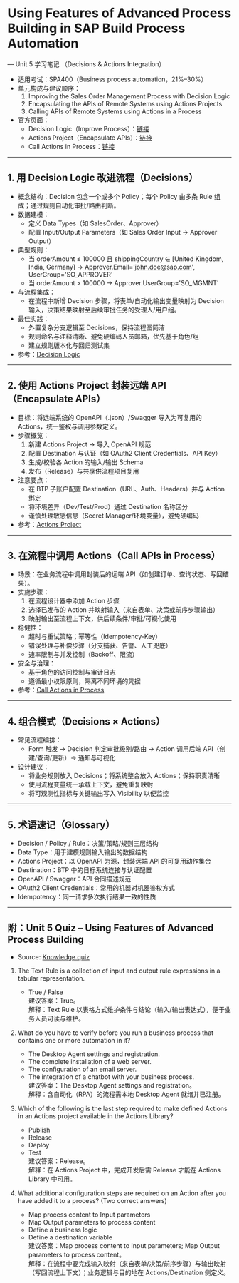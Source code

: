 # Using Features of Advanced Process Building in SAP Build Process Automation
— Unit 5 学习笔记
（Decisions & Actions Integration）

- 适用考试：SPA400（Business process automation，21%–30%）
- 单元构成与建议顺序：
  1) Improving the Sales Order Management Process with Decision Logic
  2) Encapsulating the APIs of Remote Systems using Actions Projects
  3) Calling APIs of Remote Systems using Actions in a Process
- 官方页面：
  - Decision Logic（Improve Process）：[链接](https://learning.sap.com/learning-journeys/create-processes-and-automations-with-sap-build-process-automation/improving-the-sales-order-management-process-with-decision-logic_e13b26bd-9ba6-48ba-a7f0-d8879c1bb14f)
  - Actions Project（Encapsulate APIs）：[链接](https://learning.sap.com/learning-journeys/create-processes-and-automations-with-sap-build-process-automation/encapsulating-the-apis-of-remote-systems-using-actions-projects_d102638b-94d7-4c2e-9547-bb344e9aa9de)
  - Call Actions in Process：[链接](https://learning.sap.com/learning-journeys/create-processes-and-automations-with-sap-build-process-automation/calling-apis-of-remote-systems-using-actions-in-a-process_e33106b5-2c6e-445a-8cc6-4dc9839c1cd5)

---

## 1. 用 Decision Logic 改进流程（Decisions）
- 概念结构：Decision 包含一个或多个 Policy；每个 Policy 由多条 Rule 组成；通过规则自动化审批/路由判断。
- 数据建模：
  - 定义 Data Types（如 SalesOrder、Approver）
  - 配置 Input/Output Parameters（如 Sales Order Input → Approver Output）
- 典型规则：
  - 当 orderAmount ≤ 100000 且 shippingCountry ∈ [United Kingdom, India, Germany] → Approver.Email='john.doe@sap.com', UserGroup='SO_APPROVER'
  - 当 orderAmount > 100000 → Approver.UserGroup='SO_MGMNT'
- 与流程集成：
  - 在流程中新增 Decision 步骤，将表单/自动化输出变量映射为 Decision 输入，决策结果映射至后续审批任务的受理人/用户组。
- 最佳实践：
  - 外置复杂分支逻辑至 Decisions，保持流程图简洁
  - 规则命名与注释清晰、避免硬编码人员邮箱，优先基于角色/组
  - 建立规则版本化与回归测试集
- 参考：[Decision Logic](https://learning.sap.com/learning-journeys/create-processes-and-automations-with-sap-build-process-automation/improving-the-sales-order-management-process-with-decision-logic_e13b26bd-9ba6-48ba-a7f0-d8879c1bb14f)

---

## 2. 使用 Actions Project 封装远端 API（Encapsulate APIs）
- 目标：将远端系统的 OpenAPI（.json）/Swagger 导入为可复用的 Actions，统一鉴权与调用参数定义。
- 步骤概览：
  1) 新建 Actions Project → 导入 OpenAPI 规范
  2) 配置 Destination 与认证（如 OAuth2 Client Credentials、API Key）
  3) 生成/校验各 Action 的输入/输出 Schema
  4) 发布（Release）与共享供流程项目复用
- 注意要点：
  - 在 BTP 子账户配置 Destination（URL、Auth、Headers）并与 Action 绑定
  - 将环境差异（Dev/Test/Prod）通过 Destination 名称区分
  - 谨慎处理敏感信息（Secret Manager/环境变量），避免硬编码
- 参考：[Actions Project](https://learning.sap.com/learning-journeys/create-processes-and-automations-with-sap-build-process-automation/encapsulating-the-apis-of-remote-systems-using-actions-projects_d102638b-94d7-4c2e-9547-bb344e9aa9de)

---

## 3. 在流程中调用 Actions（Call APIs in Process）
- 场景：在业务流程中调用封装后的远端 API（如创建订单、查询状态、写回结果）。
- 实施步骤：
  1) 在流程设计器中添加 Action 步骤
  2) 选择已发布的 Action 并映射输入（来自表单、决策或前序步骤输出）
  3) 映射输出至流程上下文，供后续条件/审批/可视化使用
- 稳健性：
  - 超时与重试策略；幂等性（Idempotency-Key）
  - 错误处理与补偿步骤（分支捕获、告警、人工兜底）
  - 速率限制与并发控制（Backoff、限流）
- 安全与治理：
  - 基于角色的访问控制与审计日志
  - 遵循最小权限原则，隔离不同环境的凭据
- 参考：[Call Actions in Process](https://learning.sap.com/learning-journeys/create-processes-and-automations-with-sap-build-process-automation/calling-apis-of-remote-systems-using-actions-in-a-process_e33106b5-2c6e-445a-8cc6-4dc9839c1cd5)

---

## 4. 组合模式（Decisions × Actions）
- 常见流程编排：
  - Form 触发 → Decision 判定审批级别/路由 → Action 调用后端 API（创建/查询/更新）→ 通知与可视化
- 设计建议：
  - 将业务规则放入 Decisions；将系统整合放入 Actions；保持职责清晰
  - 使用流程变量统一承载上下文，避免重复映射
  - 将可观测性指标与关键输出写入 Visibility 以便监控

---

## 5. 术语速记（Glossary）
- Decision / Policy / Rule：决策/策略/规则三层结构
- Data Type：用于建模规则输入输出的数据结构
- Actions Project：以 OpenAPI 为源，封装远端 API 的可复用动作集合
- Destination：BTP 中的目标系统连接与认证配置
- OpenAPI / Swagger：API 合同描述规范
- OAuth2 Client Credentials：常用的机器对机器鉴权方式
- Idempotency：同一请求多次执行结果一致的性质

---



## 附：Unit 5 Quiz – Using Features of Advanced Process Building

- Source: [Knowledge quiz](https://learning.sap.com/learning-journeys/create-processes-and-automations-with-sap-build-process-automation/using-features-of-advanced-process-building-in-sap-build-process-automation_3d6e6a91-7595-3cdc-a600-993b0ee7bdd2)

1) The Text Rule is a collection of input and output rule expressions in a tabular representation.
   - True / False  
   建议答案：True。  
   解释：Text Rule 以表格方式维护条件与结论（输入/输出表达式），便于业务人员可读与维护。

2) What do you have to verify before you run a business process that contains one or more automation in it?
   - The Desktop Agent settings and registration.  
   - The complete installation of a web server.  
   - The configuration of an email server.  
   - The integration of a chatbot with your business process.  
   建议答案：The Desktop Agent settings and registration。  
   解释：含自动化（RPA）的流程需本地 Desktop Agent 就绪并已注册。

3) Which of the following is the last step required to make defined Actions in an Actions project available in the Actions Library?
   - Publish  
   - Release  
   - Deploy  
   - Test  
   建议答案：Release。  
   解释：在 Actions Project 中，完成开发后需 Release 才能在 Actions Library 中可用。

4) What additional configuration steps are required on an Action after you have added it to a process? (Two correct answers)
   - Map process content to Input parameters  
   - Map Output parameters to process content  
   - Define a business logic  
   - Define a destination variable  
   建议答案：Map process content to Input parameters; Map Output parameters to process content。  
   解释：在流程中要完成输入映射（来自表单/决策/前序步骤）与输出映射（写回流程上下文）；业务逻辑与目的地在 Actions/Destination 侧定义。

